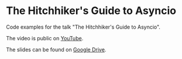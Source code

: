# The Hitchhiker's Guide to Asyncio

Code examples for the talk "The Hitchhiker's Guide to Asyncio".

The video is public on [YouTube](https://www.youtube.com/watch?v=UyRj8Sh3E_Y).

The slides can be found on [Google Drive](https://docs.google.com/presentation/d/1d4H-cRfExWDgO7XJicldfvQ9wS28EJZ7Hr_RHvEgUxg/edit?usp=sharing).

